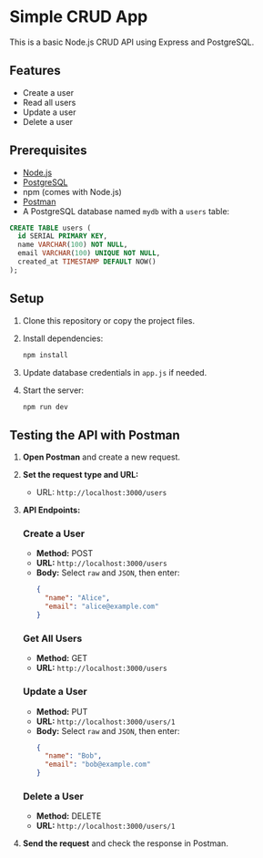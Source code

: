 # Simple CRUD App

This is a basic Node.js CRUD API using Express and PostgreSQL.

## Features

- Create a user
- Read all users
- Update a user
- Delete a user

## Prerequisites

- [Node.js](https://nodejs.org/)
- [PostgreSQL](https://www.postgresql.org/)
- npm (comes with Node.js)
- [Postman](https://www.postman.com/)
- A PostgreSQL database named `mydb` with a `users` table:

```sql
CREATE TABLE users (
  id SERIAL PRIMARY KEY,
  name VARCHAR(100) NOT NULL,
  email VARCHAR(100) UNIQUE NOT NULL,
  created_at TIMESTAMP DEFAULT NOW()
);
```

## Setup

1. Clone this repository or copy the project files.
2. Install dependencies:

   ```sh
   npm install
   ```

3. Update database credentials in `app.js` if needed.
4. Start the server:

   ```sh
   npm run dev
   ```

## Testing the API with Postman

1. **Open Postman** and create a new request.

2. **Set the request type and URL:**

   - URL: `http://localhost:3000/users`

3. **API Endpoints:**

   ### Create a User

   - **Method:** POST
   - **URL:** `http://localhost:3000/users`
   - **Body:** Select `raw` and `JSON`, then enter:
     ```json
     {
       "name": "Alice",
       "email": "alice@example.com"
     }
     ```

   ### Get All Users

   - **Method:** GET
   - **URL:** `http://localhost:3000/users`

   ### Update a User

   - **Method:** PUT
   - **URL:** `http://localhost:3000/users/1`
   - **Body:** Select `raw` and `JSON`, then enter:
     ```json
     {
       "name": "Bob",
       "email": "bob@example.com"
     }
     ```

   ### Delete a User

   - **Method:** DELETE
   - **URL:** `http://localhost:3000/users/1`

4. **Send the request** and check the response in Postman.
